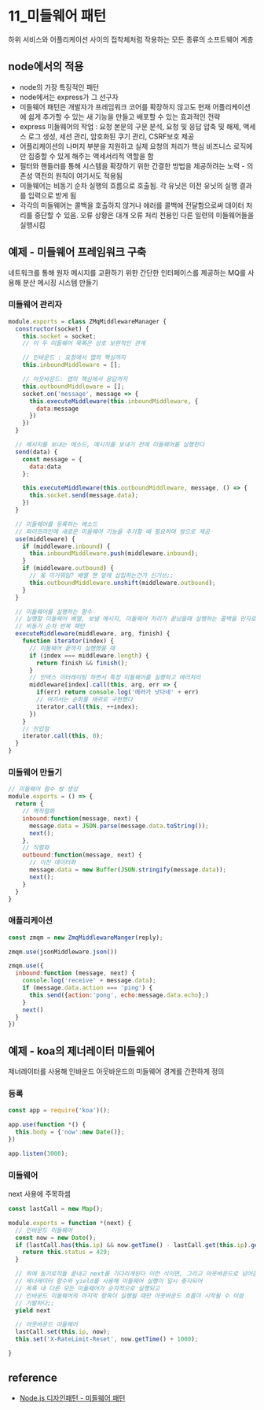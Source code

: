 # 11_미들웨어 패턴

하위 서비스와 어플리케이션 사이의 접착체처럼 작용하는 모든 종류의 소프트웨어 계층

## node에서의 적용

- node의 가장 특징적인 패턴
- node에서는 express가 그 선구자
- 미들웨어 패턴은 개발자가 프레임워크 코어를 확장하지 않고도 현재 어플리케이션에 쉽게 추가할 수 있는 새 기능을 만들고 배포할 수 있는 효과적인 전략
- express 미들웨어의 작업 : 요청 본문의 구문 분석, 요청 및 응답 압축 및 해제, 액세스 로그 생성, 세션 관리, 암호화된 쿠기 관리, CSRF보호 제공
- 어플리케이션의 나머지 부분을 지원하고 실제 요청의 처리가 핵심 비즈니스 로직에만 집중할 수 있게 해주는 액세서리적 역할을 함
- 필터와 핸들러를 통해 시스템을 확장하기 위한 간결한 방법을 제공하려는 노력 - 의존성 역전의 원칙이 여기서도 적용됨
- 미들웨어는 비동기 순차 실행의 흐름으로 호출됨. 각 유닛은 이전 유닛의 실행 결과를 입력으로 받게 됨
- 각각의 미들웨어는 콜백을 호출하지 않거나 에러를 콜백에 전달함으로써 데이터 처리를 중단할 수 있음. 오류 상황은 대개 오류 처리 전용인 다른 일련의 미들웨어들을 실행시킴

## 예제 - 미들웨어 프레임워크 구축

네트워크를 통해 원자 메시지를 교환하기 위한 간단한 인터페이스를 제공하는 MQ를 사용해 분산 메시징 시스템 만들기

### 미들웨어 관리자

```js
module.exports = class ZMqMiddlewareManager {
  constructor(socket) {
    this.socket = socket;
    // 이 두 미들웨어 목록은 상호 보완적인 관계

    // 인바운드 : 요청에서 앱의 핵심까지
    this.inboundMiddleware = [];

    // 아웃바운드: 앱의 핵심에서 응답까지
    this.outboundMiddleware = [];
    socket.on('message', message => {
      this.executeMiddleware(this.inboundMiddleware, {
        data:message
      })
    })
  }

  // 메시지를 보내는 메소드, 메시지를 보내기 전에 미들웨어를 실행한다
  send(data) {
    const message = {
      data:data
    };

    this.executeMiddleware(this.outboundMiddleware, message, () => {
      this.socket.send(message.data);
    })
  }

  // 미들웨어를 등록하는 메소드
  // 파이프라인에 새로운 미들웨어 기능을 추가할 때 필요하며 쌍으로 제공
  use(middleware) {
    if (middleware.inbound) {
      this.inboundMiddleware.push(middleware.inbound);
    }
    if (middleware.outbound) {
      // 옼 이거뭐임? 배열 맨 앞에 삽입하는건가 신기쓰;;
      this.outboundMiddleware.unshift(middleware.outbound);
    }
  }

  // 미들웨어를 실행하는 함수
  // 실행할 미들웨어 배열, 보낼 메시지, 미들웨어 처리가 끝났을때 실행하는 콜백을 인자로 받는다
  // 비동기 순차 반복 패턴
  executeMiddleware(middleware, arg, finish) {
    function iterator(index) {
      // 미들웨어 끝까지 실행했을 때
      if (index === middleware.length) {
        return finish && finish();
      }
      // 인덱스 이터레이팅 하면서 특정 미들웨어를 실행하고 에러처리
      middleware[index].call(this, arg, err => {
        if(err) return console.log('에러가 낫다네' + err)
        // 여기서는 순회를 재귀로 구현했다
        iterator.call(this, ++index);
      })
    }
    // 진입점
    iterator.call(this, 0);
  }
}
```

### 미들웨어 만들기

```js
// 미들웨어 함수 쌍 생성
module.exports = () => {
  return {
    // 역직렬화
    inbound:function(message, next) {
      message.data = JSON.parse(message.data.toString());
      next();
    },
    // 직렬화
    outbound:function(message, next) {
      // 이진 데이터화
      message.data = new Buffer(JSON.stringify(message.data));
      next();
    }
  }
}
```

### 애플리케이션

```js
const zmqm = new ZmqMiddlewareManger(reply);

zmqm.use(jsonMiddleware.json())

zmqm.use({
  inbound:function (message, next) {
    console.log('receive' + message.data);
    if (message.data.action === 'ping') {
      this.send({action:'pong', echo:message.data.echo};)
    }
    next()
  }
})
```

## 예제 - koa의 제너레이터 미들웨어

제너레이터를 사용해 인바운드 아웃바운드의 미들웨어 경계를 간편하게 정의

### 등록

```js
const app = require('koa')();

app.use(function *() {
  this.body = {'now':new Date()};
})

app.listen(3000);
```

### 미들웨어 

next 사용에 주목하셈 

```js
const lastCall = new Map();

module.exports = function *(next) {
  // 인바운드 미들웨어
  const now = new Date();
  if (lastCall.has(this.ip) && now.getTime() - lastCall.get(this.ip).getTime() < 1000) {
    return this.status = 429;
  }

  // 위에 동기로직들 끝내고 next를 기다리게된다 이런 식이면, 그리고 아웃바운드로 넘어감
  // 제너레이터 함수와 yield를 사용해 미들웨어 실행이 일시 중지되어
  // 목록 내 다른 모든 미들웨어가 순차적으로 실행되고
  // 인바운드 미들웨어의 마지막 항목이 실행될 때만 아웃바운드 흐름이 시작될 수 이씀
  // 기발하다;; 
  yield next

  // 아웃바운드 미들웨어
  lastCall.set(this.ip, now);
  this.set('X-RateLimit-Reset', now.getTime() + 1000);

}
```

## reference

- [Node.js 디자인패턴 - 미들웨어 패턴](http://www.yes24.com/Product/Goods/65050060)
